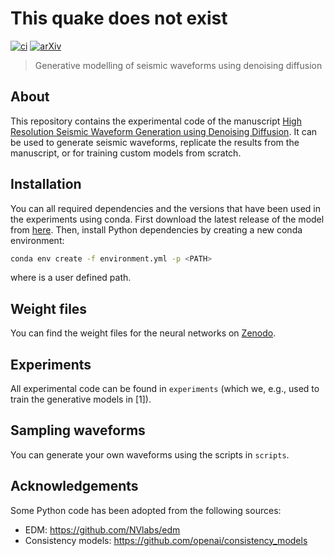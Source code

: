 # This quake does not exist

[![ci](https://github.com/highfem/tqdne/actions/workflows/ci.yml/badge.svg)](https://github.com/highfem/tqdne/actions/workflows/ci.yml)
[![arXiv](https://img.shields.io/badge/arXiv-2410.19343-b31b1b.svg)](https://arxiv.org/abs/2410.19343)

> Generative modelling of seismic waveforms using denoising diffusion

## About

This repository contains the experimental code of the manuscript [High Resolution Seismic Waveform Generation using Denoising Diffusion](https://arxiv.org/abs/2410.19343).
It can be used to generate seismic waveforms, replicate the results from the manuscript, or for training custom models from scratch.

## Installation

You can all required dependencies and the versions that have been used in the experiments using conda.
First download the latest release of the model from [here](ttps://github.com/highfem/tqdne/releases). Then, install Python dependencies by creating a new conda environment:

```bash
conda env create -f environment.yml -p <PATH>
```

where <PATH> is a user defined path.

## Weight files

You can find the weight files for the neural networks on [Zenodo](https://zenodo.org/records/13952381).

## Experiments

All experimental code can be found in `experiments` (which we, e.g., used to train the generative models in [1]).

## Sampling waveforms

You can generate your own waveforms using the scripts in `scripts`.

## Acknowledgements

Some Python code has been adopted from the following sources:

- EDM: https://github.com/NVlabs/edm
- Consistency models: https://github.com/openai/consistency_models

